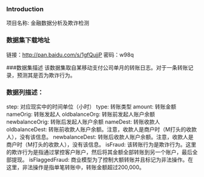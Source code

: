 ### Introduction
项目名称: 金融数据分析及欺诈检测

### 数据集下载地址
链接：http://pan.baidu.com/s/1gfQujjP 密码：w98q

###数据集描述
该数据集取自某移动支付公司单月的转账日志。对于一条转账记录，预测其是否为欺诈行为。

### 数据列描述：
step: 对应现实中的时间单位（小时）
type: 转账类型
amount: 转账金额
nameOrig: 转账发起人
oldbalanceOrg: 转账前发起人账户余额
newbalanceOrig: 转账后发起人账户余额
nameDest: 转账收款人
oldbalanceDest: 转账前收款人账户余额。注意，收款人是商户时（M打头的收款人），没有该信息。
newbalanceDest: 转账后收款人账户余额。注意，收款人是商户时（M打头的收款人），没有该信息。
isFraud: 该转账行为是欺诈行为。这里的欺诈行为是指通过掌控客户账户，然后将其金额全部转账到另一个账户，最后全部提现。
isFlaggedFraud: 商业模型为了控制大额转账并且标记为非法操作。在这里，非法操作是指单笔转账中，转账金额超过200,000。
